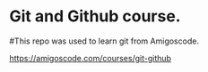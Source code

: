 # Git and Github course.


#This repo was used to learn git from Amigoscode.

https://amigoscode.com/courses/git-github

